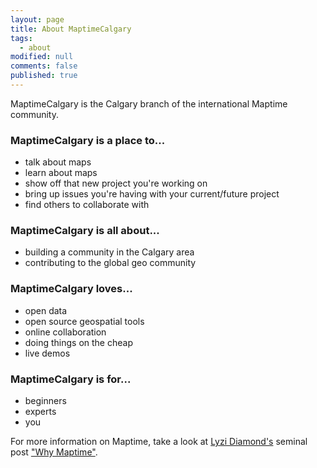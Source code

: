 ```yaml
---
layout: page
title: About MaptimeCalgary
tags: 
  - about
modified: null
comments: false
published: true
---
```


MaptimeCalgary is the Calgary branch of the international Maptime community.

### MaptimeCalgary is a place to...

 * talk about maps
 * learn about maps
 * show off that new project you're working on
 * bring up issues you're having with your current/future project
 * find others to collaborate with

### MaptimeCalgary is all about...

 * building a community in the Calgary area
 * contributing to the global geo community

### MaptimeCalgary loves...

 * open data
 * open source geospatial tools
 * online collaboration
 * doing things on the cheap
 * live demos

### MaptimeCalgary is for...

  * beginners
  * experts
  * you

For more information on Maptime, take a look at [Lyzi Diamond's](https://twitter.com/lyzidiamond) seminal post ["Why Maptime"](http://lyzidiamond.com/posts/why-maptime/).